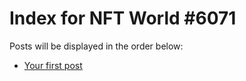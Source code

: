 # Index for NFT World #6071
Posts will be displayed in the order below:

- [Your first post](./001-first.md)

